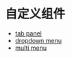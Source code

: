 # 自定义组件

- [tab panel](https://codepen.io/bey6/pen/ExVVpgO)
- [dropdown menu](https://codepen.io/bey6/pen/MWaaBJG)
- [multi menu](https://codepen.io/bey6/pen/gOaajWM)

